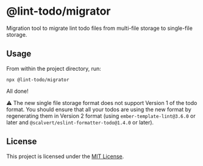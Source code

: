 # @lint-todo/migrator

Migration tool to migrate lint todo files from multi-file storage to single-file storage.

## Usage

From within the project directory, run:

```ssh-shell
npx @lint-todo/migrator
```

All done!

:warning: The new single file storage format does not support Version 1 of the todo format. You should ensure that all your todos are using the new format
by regenerating them in Version 2 format (using `ember-template-lint@3.6.0` or later and `@scalvert/eslint-formatter-todo@1.4.0` or later).

## License

This project is licensed under the [MIT License](LICENSE).
